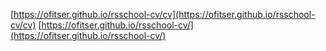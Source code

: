 [https://ofitser.github.io/rsschool-cv/cv](https://ofitser.github.io/rsschool-cv/cv)
[https://ofitser.github.io/rsschool-cv/](https://ofitser.github.io/rsschool-cv/)
